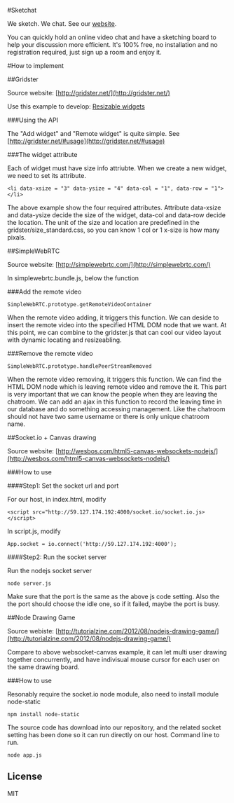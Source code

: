 #Sketchat

We sketch. We chat. See our [website](http://iwonder.tw/sketchat/).

You can quickly hold an online video chat and have a sketching board to help your discussion more efficient. It's 100% free, no installation and no registration required, just sign up a room and enjoy it.

#How to implement

##Gridster 

Source website: [http://gridster.net/](http://gridster.net/)

Use this example to develop: [Resizable widgets](http://gridster.net/demos/resize.html)

###Using the API

The "Add widget" and "Remote widget" is quite simple. See [http://gridster.net/#usage](http://gridster.net/#usage)

###The widget attribute

Each of widget must have size info attriubte. When we create a new widget, we need to set its attribute.

	<li data-xsize = "3" data-ysize = "4" data-col = "1", data-row = "1"></li>

The above example show the four required attributes. Attribute data-xsize and data-ysize decide the size of the widget, data-col and data-row decide the location. The unit of the size and location are predefined in the gridster/size_standard.css, so you can know 1 col or 1 x-size is how many pixals.

##SimpleWebRTC 

Source website: [http://simplewebrtc.com/](http://simplewebrtc.com/)

In simplewebrtc.bundle.js, below the function

###Add the remote video

    SimpleWebRTC.prototype.getRemoteVideoContainer

When the remote video adding, it triggers this function. We can deside to insert the remote video into the specified HTML DOM node that we want. At this point, we can combine to the gridster.js that can cool our video layout with dynamic locating and resizeabling.
      
###Remove the remote video

    SimpleWebRTC.prototype.handlePeerStreamRemoved

When the remote video removing, it triggers this function. We can find the HTML DOM node which is leaving remote video and remove the it. This part is very important that we can know the people when they are leaving the chatroom. We can add an ajax in this function to record the leaving time in our database and do something accessing management. Like the chatroom should not have two same username or there is only unique chatroom name.


##Socket.io + Canvas drawing 

Source website: [http://wesbos.com/html5-canvas-websockets-nodejs/](http://wesbos.com/html5-canvas-websockets-nodejs/)

###How to use

####Step1: Set the socket url and port

For our host, in index.html, modify

	<script src="http://59.127.174.192:4000/socket.io/socket.io.js></script>

In script.js, modify

	App.socket = io.connect('http://59.127.174.192:4000');

####Step2: Run the socket server

Run the nodejs socket server

	node server.js

Make sure that the port is the same as the above js code setting. Also the the port should choose the idle one, so if it failed, maybe the port is busy.


##Node Drawing Game

Source webiste: [http://tutorialzine.com/2012/08/nodejs-drawing-game/](http://tutorialzine.com/2012/08/nodejs-drawing-game/)

Compare to above websocket-canvas example, it can let multi user drawing together concurrently, and have indivisual mouse cursor for each user on the same drawing board.

###How to use

Resonably require the socket.io node module, also need to install module node-static

	npm install node-static

The source code has download into our repository, and the related socket setting has been done so it can run directly on our host. Command line to run.

	node app.js

## License

MIT
